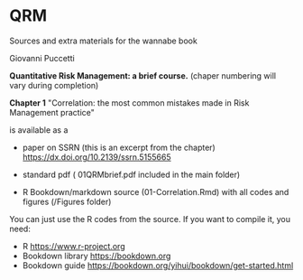 # QRM
Sources and extra materials for the wannabe book 

Giovanni Puccetti

**Quantitative Risk Management: a brief course.**
(chaper numbering will vary during completion)

**Chapter 1** 
"Correlation: the most common mistakes made in Risk Management practice"

is available as a 

- paper on SSRN (this is an excerpt from the chapter) https://dx.doi.org/10.2139/ssrn.5155665

- standard pdf ( 01QRMbrief.pdf included in the main folder)

- R Bookdown/markdown source (01-Correlation.Rmd) with all codes and figures (/Figures folder)

You can just use the R codes from the source. If you want to compile it, you need:

- R https://www.r-project.org
- Bookdown library https://bookdown.org
- Bookdown guide https://bookdown.org/yihui/bookdown/get-started.html 
